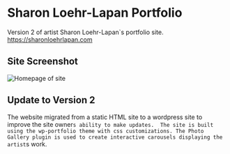 # Sharon Loehr-Lapan Portfolio
Version 2 of artist Sharon Loehr-Lapan`s portfolio site.
https://sharonloehrlapan.com

## Site Screenshot
![Homepage of site](
https://sharonloehrlapan.com/wp-content/uploads/2023/01/Screen-Shot-2023-01-08-at-10.22.52-PM.png)

## Update to Version 2
The website migrated from a static HTML site to a wordpress site to improve the site owner`s ability to make updates.  The site is built using the wp-portfolio theme with css customizations. The Photo Gallery plugin is used to create interactive carousels displaying the artist`s work.
